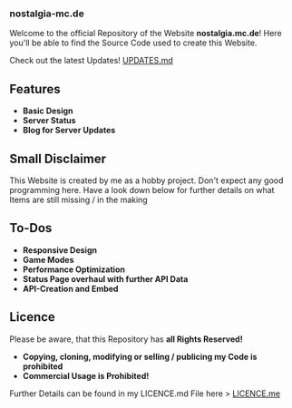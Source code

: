 ### nostalgia-mc.de

Welcome to the official Repository of the Website **nostalgia.mc.de**!
Here you'll be able to find the Source Code used to create this Website.

Check out the latest Updates! [UPDATES.md](UPDATES.md)


## Features

- **Basic Design**
- **Server Status**
- **Blog for Server Updates**

## Small Disclaimer

This Website is created by me as a hobby project. Don't expect any good programming here. Have a look down below for further details on what Items are still missing / in the making

## To-Dos

- **Responsive Design**
- **Game Modes**
- **Performance Optimization**
- **Status Page overhaul with further API Data**
- **API-Creation and Embed**

## Licence

Please be aware, that this Repository has **all Rights Reserved!**
- **Copying, cloning, modifying or selling / publicing my Code is prohibited**
- **Commercial Usage is Prohibited!**

Further Details can be found in my LICENCE.md File here > [LICENCE.me](LICENCE.md)
